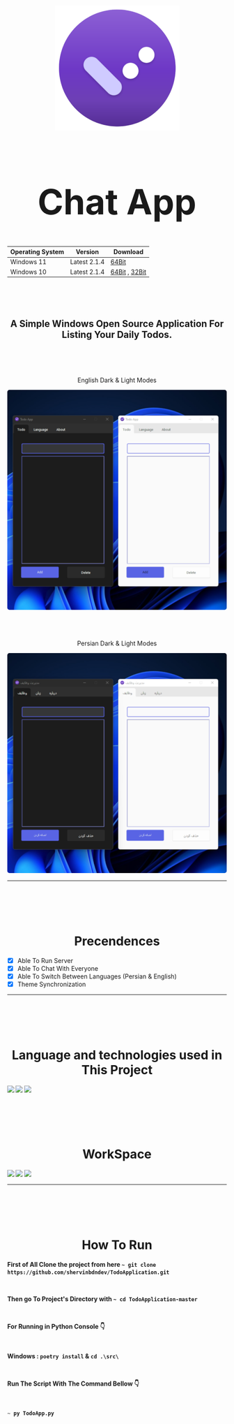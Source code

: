 <div align="center">
  <a href="https://github.com/shervinbdndev/TodoApplication">
    <img src="https://github.com/shervinbdndev/TodoApplication/blob/master/src/images/logo.png" alt="Logo" width="285">
  </a>
  <h1 align='center' style="font-size:5rem"><b>Chat App</b></h1>

Operating System  |  Version  |  Download
------------- | ------------- | -------------
Windows 11  | Latest 2.1.4 | [64Bit](https://codeload.github.com/shervinbdndev/TodoApplication/zip/refs/heads/64-bit)
Windows 10  | Latest 2.1.4 | [64Bit](https://codeload.github.com/shervinbdndev/TodoApplication/zip/refs/heads/64-bit) , [32Bit](https://codeload.github.com/shervinbdndev/TodoApplication/zip/refs/heads/32-bit)

</div>
<br><br><br>
<h2 align='center'>
    A Simple Windows Open Source Application For Listing Your Daily Todos.
</h2>

<br><br><br>
<div align='center'>
    <p>English Dark & Light Modes</p>
    <img style='border-radius:5px' src="https://github.com/shervinbdndev/TodoApplication/blob/master/view/dle.jpg"></img>
    <br>
    <br><br><br>
    <p>Persian Dark & Light Modes</p>
    <img style='border-radius:5px' src="https://github.com/shervinbdndev/TodoApplication/blob/master/view/dlp.jpg"></img>
</div>
<hr>

<br><br><br><br>

<h1 align='center'><b>Precendences</b></h1>

- [x] Able To Run Server
- [x] Able To Chat With Everyone
- [x] Able To Switch Between Languages (Persian & English)
- [x] Theme Synchronization

<hr>
<br><br><br><br>
<h1 align='center'><b>Language and technologies used in This Project</h1>
<img src="https://img.shields.io/badge/Python-14354C?style=for-the-badge&logo=python&logoColor=white"></img>
<img src="https://img.shields.io/badge/Visual_Studio_Code-0078D4?style=for-the-badge&logo=visual%20studio%20code&logoColor=white"></img>
<img src="https://img.shields.io/badge/GitHub-100000?style=for-the-badge&logo=github&logoColor=white"></img>


<br><br><br><br>
<h1 align='center'><b>WorkSpace</h1>
<img src="https://img.shields.io/badge/Intel-Core_i5_10700K-0071C5?style=for-the-badge&logo=intel&logoColor=white"></img>
<img src="https://img.shields.io/badge/NVIDIA-RTX2060 OC-76B900?style=for-the-badge&logo=nvidia&logoColor=white"></img>
<img src="https://img.shields.io/badge/Windows-0078D6?style=for-the-badge&logo=windows&logoColor=white"></img>
<hr>


<br><br><br><br>

<h1 align='center'><b>How To Run</b></h1>

First of All Clone the project from here  ``~ git clone https://github.com/shervinbdndev/TodoApplication.git``

<br>

Then go To Project's Directory with  ``~ cd TodoApplication-master``

<br>

For Running in Python Console 👇

<br>

Windows : `` poetry install `` & `` cd .\src\ ``

<br>

Run The Script With The Command Bellow 👇

<br>

```py
~ py TodoApp.py
```